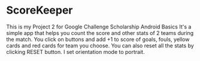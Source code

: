 # ScoreKeeper

This is my Project 2 for Google Challenge Scholarship Android Basics
It's a simple app that helps you count the score and other stats of 2 teams during the match.
You click on buttons and add +1 to score of goals, fouls, yellow cards and red cards for team you choose.
You can also reset all the stats by clicking RESET button. I set orientation mode to portrait.
